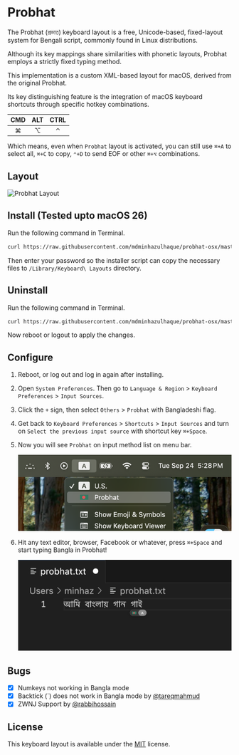 # Probhat

The Probhat (প্রভাত) keyboard layout is a free, Unicode-based, fixed-layout system for Bengali script, commonly found in Linux distributions.

Although its key mappings share similarities with phonetic layouts, Probhat employs a strictly fixed typing method.

This implementation is a custom XML-based layout for macOS, derived from the original Probhat.

Its key distinguishing feature is the integration of macOS keyboard shortcuts through specific hotkey combinations.

|CMD|ALT|CTRL|
|:---:|:---:|:---:|
|⌘|⌥|⌃|

Which means, even when `Probhat` layout is activated, you can still use `⌘+A` to select all, `⌘+C` to copy, `⌃+D` to send EOF or other `⌘+⌥` combinations.

## Layout

![Probhat Layout](https://upload.wikimedia.org/wikipedia/commons/thumb/c/c2/KB-Bengali-Probhat.svg/800px-KB-Bengali-Probhat.svg.png)

## Install (Tested upto macOS 26)

Run the following command in Terminal.

```bash
curl https://raw.githubusercontent.com/mdminhazulhaque/probhat-osx/master/install.sh | sudo bash
```

Then enter your password so the installer script can copy the necessary files to `/Library/Keyboard\ Layouts` directory.

## Uninstall

Run the following command in Terminal.

```bash
curl https://raw.githubusercontent.com/mdminhazulhaque/probhat-osx/master/uninstall.sh | sudo bash
```

Now reboot or logout to apply the changes.

## Configure

1. Reboot, or log out and log in again after installing.
2. Open `System Preferences`. Then go to `Language & Region` > `Keyboard Preferences` > `Input Sources`.
3. Click the `+` sign, then select `Others` > `Probhat` with Bangladeshi flag.
4. Get back to `Keyboard Preferences` > `Shortcuts` > `Input Sources` and turn on `Select the previous input source` with shortcut key `⌘+Space`.
5. Now you will see `Probhat` on input method list on menu bar.

    ![Probhat Input](img/ime.png)
    
6. Hit any text editor, browser, Facebook or whatever, press `⌘+Space` and start typing Bangla in Probhat!

    ![Bangla in Text Editor](img/text.png)

## Bugs

- [x] Numkeys not working in Bangla mode
- [x] Backtick (\`) does not work in Bangla mode by [@tareqmahmud](https://github.com/tareqmahmud)
- [x] ZWNJ Support by [@rabbihossain](https://github.com/rabbihossain)

## License

This keyboard layout is available under the [MIT](http://mths.be/mit) license.
